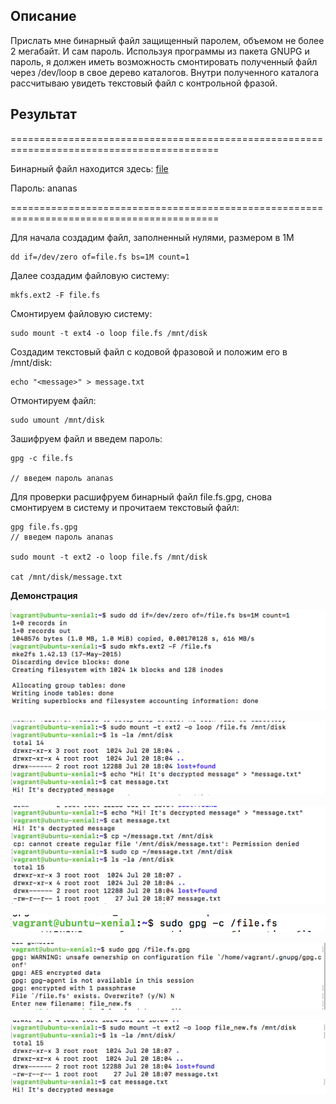## Описание

Прислать мне бинарный файл защищенный паролем, объемом не более 2 мегабайт. И сам пароль. Используя программы из пакета GNUPG и пароль, я должен иметь возможность смонтировать полученный файл через /dev/loop в свое дерево каталогов. Внутри полученного каталога рассчитываю увидеть текстовый файл с контрольной фразой.

## Результат

==========================================================================================

Бинарный файл находится здесь: [file](https://github.com/NastyaP1/quantori-devops-school/blob/master/Linux_Administration/hw3/files)

Пароль: ananas

==========================================================================================

Для начала создадим файл, заполненный нулями, размером в 1M

```
dd if=/dev/zero of=file.fs bs=1M count=1
```

Далее создадим файловую систему:

```
mkfs.ext2 -F file.fs
```

Смонтируем файловую систему:

```
sudo mount -t ext4 -o loop file.fs /mnt/disk
```

Создадим текстовый файл с кодовой фразовой и положим его в /mnt/disk:

```
echo "<message>" > message.txt
```

Отмонтируем файл:

```
sudo umount /mnt/disk
```

Зашифруем файл и введем пароль:

```
gpg -c file.fs

// введем пароль ananas
```

Для проверки расшифруем бинарный файл file.fs.gpg, снова смонтируем в систему и прочитаем текстовый файл:

```
gpg file.fs.gpg
// введем пароль ananas

sudo mount -t ext2 -o loop file.fs /mnt/disk

cat /mnt/disk/message.txt
```

**Демонстрация**

![](https://github.com/NastyaP1/quantori-devops-school/blob/master/Linux_Administration/hw3/resources/LinuxAdm1.png)

![](https://github.com/NastyaP1/quantori-devops-school/blob/master/Linux_Administration/hw3/resources/LinuxAdm2.png)

![](https://github.com/NastyaP1/quantori-devops-school/blob/master/Linux_Administration/hw3/resources/LinuxAdm3.png)

![](https://github.com/NastyaP1/quantori-devops-school/blob/master/Linux_Administration/hw3/resources/LinuxAdm4.png)

![](https://github.com/NastyaP1/quantori-devops-school/blob/master/Linux_Administration/hw3/resources/LinuxAdm5.png)

![](https://github.com/NastyaP1/quantori-devops-school/blob/master/Linux_Administration/hw3/resources/LinuxAdm6.png)

